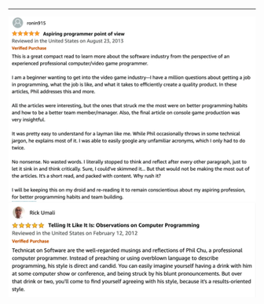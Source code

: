 ---
[![technicat on software review](/images/technicatonsoftware/reviews/ronin.png)](https://github.com/technicat/technicat-on-software)
[![technicat on software review](/images/technicatonsoftware/reviews/umali.png)](https://github.com/technicat/technicat-on-software)


